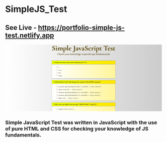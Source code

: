 # SimpleJS_Test
## See Live - https://portfolio-simple-js-test.netlify.app

![App Screenshot](/img/screenshot.PNG)

### Simple JavaScript Test was written in JavaScript with the use of pure HTML and CSS for checking your knowledge of JS fundamentals.
